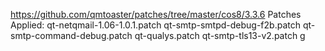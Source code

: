https://github.com/qmtoaster/patches/tree/master/cos8/3.3.6
Patches Applied:
   qt-netqmail-1.06-1.0.1.patch
   qt-smtp-smtpd-debug-f2b.patch
   qt-smtp-command-debug.patch
   qt-qualys.patch
   qt-smtp-tls13-v2.patch
g
